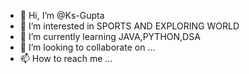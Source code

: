 - 👋 Hi, I’m @Ks-Gupta
- 👀 I’m interested in SPORTS AND EXPLORING WORLD
- 🌱 I’m currently learning JAVA,PYTHON,DSA
- 💞️ I’m looking to collaborate on ...
- 📫 How to reach me ...

<!---
Ks-Gupta/Ks-Gupta is a ✨ special ✨ repository because its `README.md` (this file) appears on your GitHub profile.
You can click the Preview link to take a look at your changes.
--->
